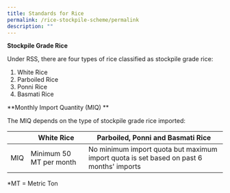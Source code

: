 ```yaml
---
title: Standards for Rice
permalink: /rice-stockpile-scheme/permalink
description: ""
---
```


**Stockpile Grade Rice**

Under RSS, there are four types of rice classified as stockpile grade rice: 
1. White Rice
2. Parboiled Rice 
3. Ponni Rice 
4. Basmati Rice 

**Monthly Import Quantity (MIQ) **

The MIQ depends on the type of stockpile grade rice imported:


|  | White Rice | Parboiled, Ponni and Basmati Rice |
| -------- | -------- | -------- |
| MIQ | Minimum 50 MT per month   | No minimum import quota but maximum import quota is set based on past 6 months' imports  |

*MT = Metric Ton


